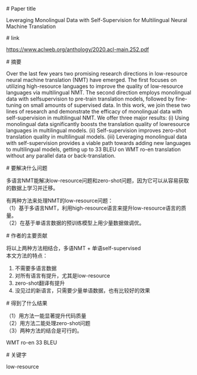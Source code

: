 # Paper title

Leveraging Monolingual Data with Self-Supervision for Multilingual Neural Machine Translation

# link

https://www.aclweb.org/anthology/2020.acl-main.252.pdf

# 摘要

Over the last few years two promising research directions in low-resource neural machine translation (NMT) have emerged. The first focuses on utilizing high-resource languages to improve the quality of low-resource languages via multilingual NMT. The second direction employs monolingual data with selfsupervision to pre-train translation models, followed by fine-tuning on small amounts of supervised data. In this work, we join these two lines of research and demonstrate the efficacy of monolingual data with self-supervision in multilingual NMT. We offer three major results: (i) Using monolingual data significantly boosts the translation quality of lowresource languages in multilingual models. (ii) Self-supervision improves zero-shot translation quality in multilingual models. (iii) Leveraging monolingual data with self-supervision provides a viable path towards adding new languages to multilingual models, getting up to 33 BLEU on WMT ro-en translation without any parallel data or back-translation. 

# 要解决什么问题

多语言NMT能解决low-resource问题和zero-shot问题，因为它可以从容易获取的数据上学习并迁移。   

有两种方法来处理NMT的low-resource问题：  
（1）基于多语言NMT，利用high-resource语言来提升low-resource语言的质量。  
（2）在基于单语言数据的预训练模型上用少量数据做调优。  

# 作者的主要贡献  

将以上两种方法相结合，多语NMT + 单语self-supervised  
本文方法的特点：  
1. 不需要多语言数据  
2. 对所有语言有提升，尤其是low-resource  
3. zero-shot翻译有提升  
4. 没见过的新语言，只需要少量单语数据，也有比较好的效果    

# 得到了什么结果

（1）用方法一能显著提升代码质量  
（2）用方法二能处理zero-shot问题  
（3）两种方法的结合是可行的。  

WMT ro-en     33 BLEU  

# 关键字

low-resource